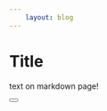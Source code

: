 ```yaml
---
    layout: blog
---
```


<script>
    import Button from '$lib/Button.svelte'

    console.log('on md-file.md page')
</script>

# Title

text on markdown page!

<Button />